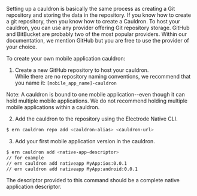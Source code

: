 Setting up a cauldron is basically the same process as creating a Git repository and storing the data in the repository. If you know how to create a git repository, then you know how to create a Cauldron. To host your cauldron, you can use any provider offering Git repository storage. GitHub and BitBucket are probably two of the most popular providers. Within our documentation, we mention GitHub but you are free to use the provider of your choice.

To create your own mobile application cauldron:

1. Create a new GitHub repository to host your cauldron.  
   While there are no repository naming conventions, we recommend that you name it: `[mobile_app_name]-cauldron`

Note: A cauldron is bound to one mobile application--even though it can hold multiple mobile applications. We do not recommend holding multiple mobile applications within a cauldron.

2. Add the cauldron to the repository using the Electrode Native CLI.

```bash
$ ern cauldron repo add <cauldron-alias> <cauldron-url>
```

3. Add your first mobile application version in the cauldron.

```bash
$ ern cauldron add <native-app-descriptor>
// for example
// ern cauldron add nativeapp MyApp:ios:0.0.1
// ern cauldron add nativeapp MyApp:android:0.0.1
```

The descriptor provided to this command should be a complete native application descriptor.

